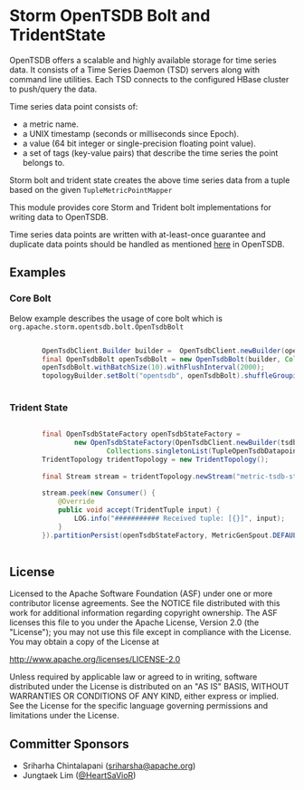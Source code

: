 # Storm OpenTSDB Bolt and TridentState
  
OpenTSDB offers a scalable and highly available storage for time series data. It consists of a
Time Series Daemon (TSD) servers along with command line utilities. Each TSD connects to the 
configured HBase cluster to push/query the data.

Time series data point consists of:
 - a metric name.
 - a UNIX timestamp (seconds or milliseconds since Epoch).
 - a value (64 bit integer or single-precision floating point value).
 - a set of tags (key-value pairs) that describe the time series the point belongs to.

Storm bolt and trident state creates the above time series data from a tuple based on the given `TupleMetricPointMapper`
  
This module provides core Storm and Trident bolt implementations for writing data to OpenTSDB. 

Time series data points are written with at-least-once guarantee and duplicate data points should be handled as mentioned [here](http://opentsdb.net/docs/build/html/user_guide/writing.html#duplicate-data-points) in OpenTSDB. 

## Examples

### Core Bolt
Below example describes the usage of core bolt which is `org.apache.storm.opentsdb.bolt.OpenTsdbBolt`

```java

        OpenTsdbClient.Builder builder =  OpenTsdbClient.newBuilder(openTsdbUrl).sync(30_000).returnDetails();
        final OpenTsdbBolt openTsdbBolt = new OpenTsdbBolt(builder, Collections.singletonList(TupleOpenTsdbDatapointMapper.DEFAULT_MAPPER));
        openTsdbBolt.withBatchSize(10).withFlushInterval(2000);
        topologyBuilder.setBolt("opentsdb", openTsdbBolt).shuffleGrouping("metric-gen");
        
```


### Trident State

```java

        final OpenTsdbStateFactory openTsdbStateFactory =
                new OpenTsdbStateFactory(OpenTsdbClient.newBuilder(tsdbUrl),
                        Collections.singletonList(TupleOpenTsdbDatapointMapper.DEFAULT_MAPPER));
        TridentTopology tridentTopology = new TridentTopology();
        
        final Stream stream = tridentTopology.newStream("metric-tsdb-stream", new MetricGenSpout());
        
        stream.peek(new Consumer() {
            @Override
            public void accept(TridentTuple input) {
                LOG.info("########### Received tuple: [{}]", input);
            }
        }).partitionPersist(openTsdbStateFactory, MetricGenSpout.DEFAULT_METRIC_FIELDS, new OpenTsdbStateUpdater());
        
```

## License

Licensed to the Apache Software Foundation (ASF) under one
or more contributor license agreements.  See the NOTICE file
distributed with this work for additional information
regarding copyright ownership.  The ASF licenses this file
to you under the Apache License, Version 2.0 (the
"License"); you may not use this file except in compliance
with the License.  You may obtain a copy of the License at

  http://www.apache.org/licenses/LICENSE-2.0

Unless required by applicable law or agreed to in writing,
software distributed under the License is distributed on an
"AS IS" BASIS, WITHOUT WARRANTIES OR CONDITIONS OF ANY
KIND, either express or implied.  See the License for the
specific language governing permissions and limitations
under the License.

## Committer Sponsors

 * Sriharha Chintalapani ([sriharsha@apache.org](mailto:sriharsha@apache.org))
 * Jungtaek Lim ([@HeartSaVioR](https://github.com/HeartSaVioR))
